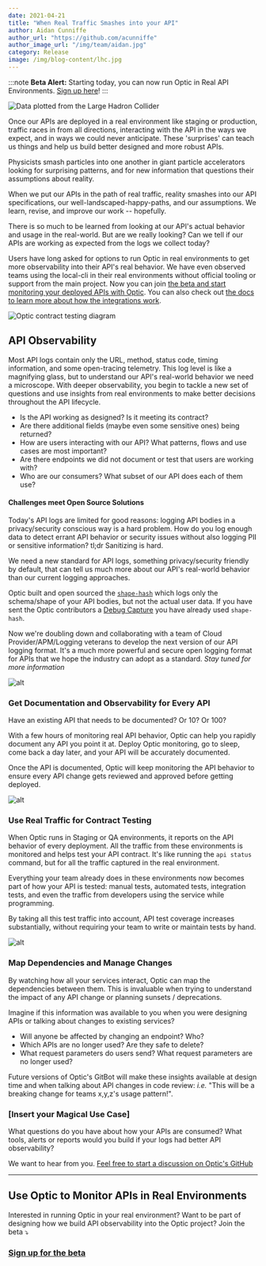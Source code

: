 ```yaml
---
date: 2021-04-21
title: "When Real Traffic Smashes into your API"
author: Aidan Cunniffe
author_url: "https://github.com/acunniffe"
author_image_url: "/img/team/aidan.jpg"
category: Release
image: /img/blog-content/lhc.jpg
---
```


:::note **Beta Alert:**
Starting today, you can now run Optic in Real API Environments. [Sign up here](https://4babutyltxb.typeform.com/to/qd6PHfHI)!
:::

![Data plotted from the Large Hadron Collider](/img/blog-content/lhc.jpg)

Once our APIs are deployed in a real environment like staging or production, traffic races in from all directions, interacting with the API in the ways we expect, and in ways we could never anticipate. These 'surprises' can teach us things and help us build better designed and more robust APIs.

Physicists smash particles into one another in giant particle accelerators looking for surprising patterns, and for new information that questions their assumptions about reality.

When we put our APIs in the path of real traffic, reality smashes into our API specifications, our well-landscaped-happy-paths, and our assumptions. We learn, revise, and improve our work -- hopefully.

There is so much to be learned from looking at our API's actual behavior and usage in the real-world. But are we really looking? Can we tell if our APIs are working as expected from the logs we collect today?

Users have long asked for options to run Optic in real environments to get more observability into their API's real behavior. We have even observed teams using the local-cli in their real environments without official tooling or support from the main project. Now you can join [the beta and start monitoring your deployed APIs with Optic](https://4babutyltxb.typeform.com/to/qd6PHfHI). You can also check out [the docs to learn more about how the integrations work](/docs/deploy/live).

![Optic contract testing diagram](/img/blog-content/optic-contract-testing-diagram.svg)

<!--truncate-->

## API Observability

Most API logs contain only the URL, method, status code, timing information, and some open-tracing telemetry. This log level is like a magnifying glass, but to understand our API's real-world behavior we need a microscope. With deeper observability, you begin to tackle a new set of questions and use insights from real environments to make better decisions throughout the API lifecycle.

- Is the API working as designed? Is it meeting its contract?
- Are there additional fields (maybe even some sensitive ones) being returned?
- How are users interacting with our API? What patterns, flows and use cases are most important?
- Are there endpoints we did not document or test that users are working with?
- Who are our consumers? What subset of our API does each of them use?

#### Challenges meet Open Source Solutions
Today's API logs are limited for good reasons: logging API bodies in a privacy/security conscious way is a hard problem. How do you log enough data to detect errant API behavior or security issues without also logging PII or sensitive information? tl;dr Sanitizing is hard.

We need a new standard for API logs, something privacy/security friendly by default, that can tell us much more about our API's real-world behavior than our current logging approaches.

Optic built and open sourced the [`shape-hash`](https://github.com/opticdev/shape-hash) which logs only the schema/shape of your API bodies, but not the actual user data. If you have sent the Optic contributors a [Debug Capture](/docs/using/troubleshooting) you have already used `shape-hash`.

Now we're doubling down and collaborating with a team of Cloud Provider/APM/Logging veterans to develop the next version of our API logging format. It's a much more powerful and secure open logging format for APIs that we hope the industry can adopt as a standard. *Stay tuned for more information*

<div style={{maxWidth: 400}}>

![alt](/img/blog-content/shape-hash.png)

</div>

### Get Documentation and Observability for Every API
Have an existing API that needs to be documented? Or 10? Or 100?

With a few hours of monitoring real API behavior, Optic can help you rapidly document any API you point it at. Deploy Optic monitoring, go to sleep, come back a day later, and your API will be accurately documented.

Once the API is documented, Optic will keep monitoring the API behavior to ensure every API change gets reviewed and approved before getting deployed.

![alt](/img/blog-content/document-your-api.png)

### Use Real Traffic for Contract Testing
When Optic runs in Staging or QA environments, it reports on the API behavior of every deployment. All the traffic from these environments is monitored and helps test your API contract. It's like running the `api status` command, but for all the traffic captured in the real environment.

Everything your team already does in these environments now becomes part of how your API is tested: manual tests, automated tests, integration tests, and even the traffic from developers using the service while programming.

By taking all this test traffic into account, API test coverage increases substantially, without requiring your team to write or maintain tests by hand.

![alt](/img/status-highlight.png)


### Map Dependencies and Manage Changes
By watching how all your services interact, Optic can map the dependencies between them. This is invaluable when trying to understand the impact of any API change or planning sunsets / deprecations.

Imagine if this information was available to you when you were designing APIs or talking about changes to existing services?

- Will anyone be affected by changing an endpoint? Who?
- Which APIs are no longer used? Are they safe to delete?
- What request parameters do users send? What request parameters are no longer used?

Future versions of Optic's GitBot will make these insights available at design time and when talking about API changes in code review: _i.e._ "This will be a breaking change for teams x,y,z's usage pattern!".

### \[Insert your Magical Use Case\]
What questions do you have about how your APIs are consumed? What tools, alerts or reports would you build if your logs had better API observability?

We want to hear from you. [Feel free to start a discussion on Optic's GitHub](https://github.com/opticdev/optic/discussions/new)

---

## Use Optic to Monitor APIs in Real Environments

Interested in running Optic in your real environment? Want to be part of designing how we build API observability into the Optic project? Join the beta ⤵️

### **[Sign up for the beta](https://4babutyltxb.typeform.com/to/qd6PHfHI)**

